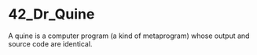 # 42_Dr_Quine
A quine is a computer program (a kind of metaprogram) whose output and source code are identical.
